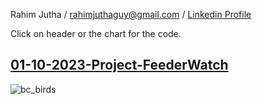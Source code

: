 Rahim Jutha / rahimjuthaguy@gmail.com / [Linkedin Profile](https://www.linkedin.com/in/rahim-jutha/)

Click on header or the chart for the code.

## [01-10-2023-Project-FeederWatch](https://raw.githubusercontent.com/rjutha/Tidy-Tuesday/tree/main/scripts/01-10-2023-Project-FeederWatch/eda_model.Rmd)

![bc_birds](https://github.com/rjutha/Tidy-Tuesday/tree/main/scripts/01-10-2023-Project-FeederWatch/bc_birds.png)